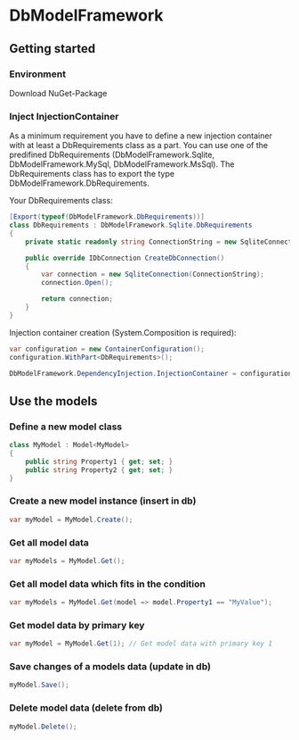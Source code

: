 # DbModelFramework

## Getting started

### Environment
Download NuGet-Package

### Inject InjectionContainer
As a minimum requirement you have to define a new injection container with at least a DbRequirements class as a part. You can use one of the predifined DbRequirements (DbModelFramework.Sqlite, DbModelFramework.MySql, DbModelFramework.MsSql).
The DbRequirements class has to export the type DbModelFramework.DbRequirements.

Your DbRequirements class:
```C#
[Export(typeof(DbModelFramework.DbRequirements))]
class DbRequirements : DbModelFramework.Sqlite.DbRequirements
{
	private static readonly string ConnectionString = new SqliteConnectionStringBuilder { DataSource = "database.db" }.ConnectionString;

	public override IDbConnection CreateDbConnection()
	{
		var connection = new SqliteConnection(ConnectionString);
		connection.Open();

		return connection;
	}
}
```

Injection container creation (System.Composition is required):
```C#
var configuration = new ContainerConfiguration();
configuration.WithPart<DbRequirements>();

DbModelFramework.DependencyInjection.InjectionContainer = configuration.CreateContainer();
```

## Use the models

### Define a new model class
```C#
class MyModel : Model<MyModel>
{
	public string Property1 { get; set; }
	public string Property2 { get; set; }
}
```

### Create a new model instance (insert in db)
```C#
var myModel = MyModel.Create();
```

### Get all model data
```C#
var myModels = MyModel.Get();
```

### Get all model data which fits in the condition
```C#
var myModels = MyModel.Get(model => model.Property1 == "MyValue");
```

### Get model data by primary key
```C#
var myModel = MyModel.Get(1); // Get model data with primary key 1
```

### Save changes of a models data (update in db)
```C#
myModel.Save();
```

### Delete model data (delete from db)
```C#
myModel.Delete();
```
